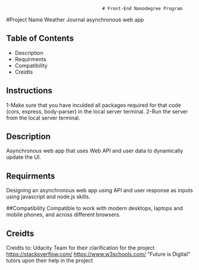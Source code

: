                                         # Front-End Nanodegree Program

#Project Name
Weather Journal asynchronous web app

## Table of Contents

* Description 
* Requirments
* Compatibility
* Creidts
## Instructions
1-Make sure that you have inculded all packages required for that code (cors, express, body-parser) in the local server terminal.
2-Run the server from the local server terminal. 
## Description
Asynchronous web app that uses Web API and user data to dynamically update the UI. 

## Requirments
Designing an asynchronous web app using API and user response as inputs
using javascript and node.js skills.

##Compatibility
Compatible to work with modern desktops, laptops and mobile phones, and across different browsers.

## Creidts 
Creidts to:
Udacity Team for their clarification for the project
https://stackoverflow.com/
https://www.w3schools.com/
"Future is Digital" tutors upon their help in the project